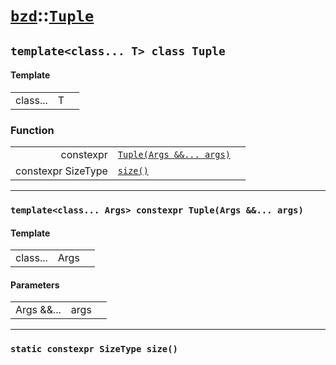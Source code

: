 # [`bzd`](../../index.md)::[`Tuple`](../index.md)

## `template<class... T> class Tuple`

#### Template
||||
|---:|:---|:---|
|class...|T||
### Function
||||
|---:|:---|:---|
|constexpr|[`Tuple(Args &&... args)`](.)||
|constexpr SizeType|[`size()`](.)||
------
### `template<class... Args> constexpr Tuple(Args &&... args)`

#### Template
||||
|---:|:---|:---|
|class...|Args||
#### Parameters
||||
|---:|:---|:---|
|Args &&...|args||
------
### `static constexpr SizeType size()`

